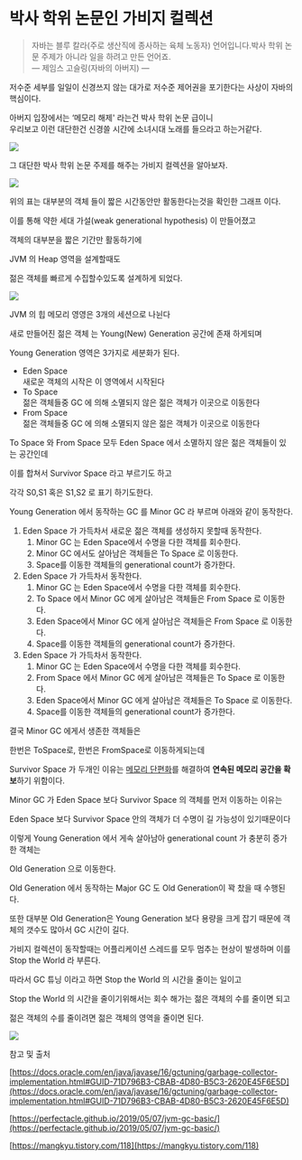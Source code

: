 # 박사 학위 논문인 가비지 컬렉션 


> 자바는 블루 칼라(주로 생산직에 종사하는 육체 노동자) 언어입니다.박사 학위 논문 주제가 아니라 일을 하려고 만든 언어죠.  
> — 제임스 고슬링(자바의 아버지) —

저수준 세부를 일일이 신경쓰지 않는 대가로 저수준 제어권을 포기한다는 사상이 자바의 핵심이다.

아버지 입장에서는 ‘메모리 해제' 라는건 박사 학위 논문 급이니  
우리보고 이런 대단한건 신경쓸 시간에 소녀시대 노래를 들으라고 하는거같다.

![](8e46c9e6-4e6e-4caa-b480-11efae052a08.png)

그 대단한 박사 학위 논문 주제를 해주는 가비지 컬렉션을 알아보자.

![](6912fb2e-0256-4ab7-8a64-e073437c3cc6.png)

위의 표는 대부분의 객체 들이 짧은 시간동안만 활동한다는것을 확인한 그래프 이다.

이를 통해 약한 세대 가설(weak generational hypothesis) 이 만들어졌고

객체의 대부분을 짧은 기간만 활동하기에

JVM 의 Heap 영역을 설계할때도

젊은 객체를 빠르게 수집할수있도록 설계하게 되었다.

![](c71caf57-1a79-4115-912c-1d6b71a8432f.png)

JVM 의 힙 메모리 영영은 3개의 세션으로 나뉜다

새로 만들어진 젊은 객체 는 Young(New) Generation 공간에 존재 하게되며

Young Generation 영역은 3가지로 세분화가 된다.

*   Eden Space  
    새로운 객체의 시작은 이 영역에서 시작된다
*   To Space  
    젊은 객체들중 GC 에 의해 소멸되지 않은 젊은 객체가 이곳으로 이동한다
*   From Space  
    젊은 객체들중 GC 에 의해 소멸되지 않은 젊은 객체가 이곳으로 이동한다

To Space 와 From Space 모두 Eden Space 에서 소멸하지 않은 젊은 객체들이 있는 공간인데

이를 합쳐서 Survivor Space 라고 부르기도 하고

각각 S0,S1 혹은 S1,S2 로 표기 하기도한다.

Young Generation 에서 동작하는 GC 를 Minor GC 라 부르며 아래와 같이 동작한다.

1.  Eden Space 가 가득차서 새로운 젊은 객체를 생성하지 못할때 동작한다.
    1.  Minor GC 는 Eden Space에서 수명을 다한 객체를 회수한다.
    2.  Minor GC 에서도 살아남은 객체들은 To Space 로 이동한다.
    3.  Space를 이동한 객체들의 generational count가 증가한다.
2.  Eden Space 가 가득차서 동작한다.
    1.  Minor GC 는 Eden Space에서 수명을 다한 객체를 회수한다.
    2.  To Space 에서 Minor GC 에게 살아남은 객체들은 From Space 로 이동한다.
    3.  Eden Space에서 Minor GC 에게 살아남은 객체들은 From Space 로 이동한다.
    4.  Space를 이동한 객체들의 generational count가 증가한다.
3.  Eden Space 가 가득차서 동작한다.
    1.  Minor GC 는 Eden Space에서 수명을 다한 객체를 회수한다.
    2.  From Space 에서 Minor GC 에게 살아남은 객체들은 To Space 로 이동한다.
    3.  Eden Space에서 Minor GC 에게 살아남은 객체들은 To Space 로 이동한다.
    4.  Space를 이동한 객체들의 generational count가 증가한다.

결국 Minor GC 에게서 생존한 객체들은

한번은 ToSpace로, 한번은 FromSpace로 이동하게되는데

Survivor Space 가 두개인 이유는 [메모리 단편화](https://ko.wikipedia.org/wiki/단편화)를 해결하여 **연속된 메모리 공간을 확보**하기 위함이다.

Minor GC 가 Eden Space 보다 Survivor Space 의 객체를 먼저 이동하는 이유는

Eden Space 보다 Survivor Space 안의 객체가 더 수명이 길 가능성이 있기때문이다

이렇게 Young Generation 에서 게속 살아남아 generational count 가 충분히 증가한 객체는

Old Generation 으로 이동한다.

Old Generation 에서 동작하는 Major GC 도 Old Generation이 꽉 찼을 때 수행된다.

또한 대부분 Old Generation은 Young Generation 보다 용량을 크게 잡기 때문에 객체의 갯수도 많아서 GC 시간이 길다.

가비지 컬렉션이 동작할때는 어플리케이션 스레드를 모두 멈추는 현상이 발생하며 이를 Stop the World 라 부른다.

따라서 GC 튜닝 이라고 하면 Stop the World 의 시간을 줄이는 일이고

Stop the World 의 시간을 줄이기위해서는 회수 해가는 젊은 객체의 수를 줄이면 되고

젊은 객체의 수를 줄이려면 젊은 객체의 영역을 줄이면 된다.

![](f3cc9553-a1ab-493e-96cc-8092292bdbd6.png)

참고 및 출처

[https://docs.oracle.com/en/java/javase/16/gctuning/garbage-collector-implementation.html#GUID-71D796B3-CBAB-4D80-B5C3-2620E45F6E5D](https://docs.oracle.com/en/java/javase/16/gctuning/garbage-collector-implementation.html#GUID-71D796B3-CBAB-4D80-B5C3-2620E45F6E5D)

[https://perfectacle.github.io/2019/05/07/jvm-gc-basic/](https://perfectacle.github.io/2019/05/07/jvm-gc-basic/)

[https://mangkyu.tistory.com/118](https://mangkyu.tistory.com/118)